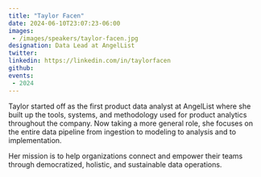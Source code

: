 ```yaml
---
title: "Taylor Facen"
date: 2024-06-10T23:07:23-06:00
images: 
 - /images/speakers/taylor-facen.jpg
designation: Data Lead at AngelList
twitter: 
linkedin: https://linkedin.com/in/taylorfacen
github: 
events:
 - 2024
---
```


Taylor started off as the first product data analyst at AngelList where she built up the tools, systems, and methodology used for product analytics throughout the company. Now taking a more general role, she focuses on the entire data pipeline from ingestion to modeling to analysis and to implementation.

Her mission is to help organizations connect and empower their teams through democratized, holistic, and sustainable data operations.


